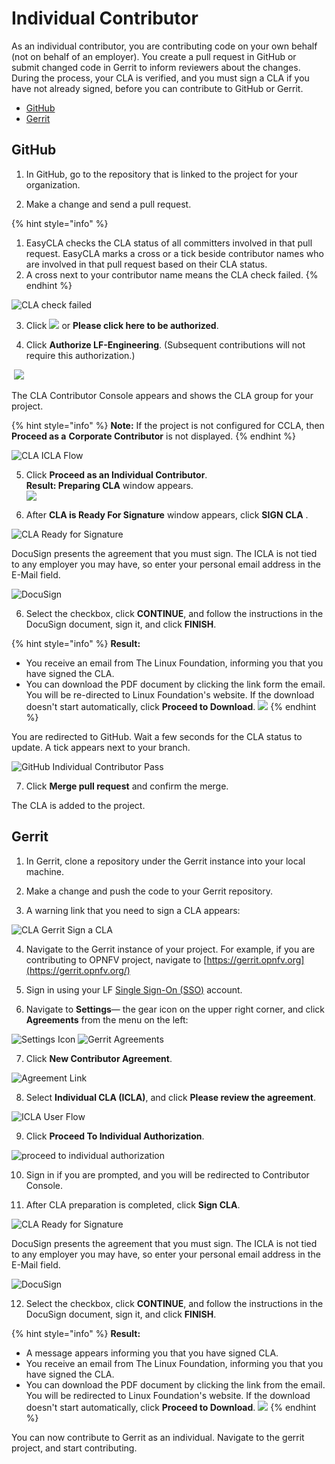# Individual Contributor

As an individual contributor, you are contributing code on your own behalf \(not on behalf of an employer\). You create a pull request in GitHub or submit changed code in Gerrit to inform reviewers about the changes. During the process, your CLA is verified, and you must sign a CLA if you have not already signed, before you can contribute to GitHub or Gerrit.

* [GitHub](individual-contributor.md#github)
* [Gerrit](individual-contributor.md#gerrit)

## GitHub

1. In GitHub, go to the repository that is linked to the project for your organization.

2. Make a change and send a pull request.

{% hint style="info" %}
1. EasyCLA checks the CLA status of all committers involved in that pull request. EasyCLA marks a cross or a tick beside contributor names who are involved in that pull request based on their CLA status.
2. A cross next to your contributor name means the CLA check failed.
{% endhint %}

![CLA check failed](../../../.gitbook/assets/cla-not-signed.png)

3. Click ![](../../../.gitbook/assets/cla-not-signed-button.png)  or **Please click here to be authorized**.

4. Click **Authorize LF-Engineering**. \(Subsequent contributions will not require this authorization.\)

​ ![](../../../.gitbook/assets/authorize-linux-foundation-easycla.png) ​

The CLA Contributor Console appears and shows the CLA group for your project.

{% hint style="info" %}
**Note:** If the project is not configured for CCLA, then **Proceed as a** **Corporate Contributor** is not displayed.
{% endhint %}

![CLA ICLA Flow](../../../.gitbook/assets/cla-icla-flow.png)

5. Click **Proceed as an Individual Contributor**.  
**Result: Preparing CLA** window appears.  
 ![](../../../.gitbook/assets/preparing-cla.png) 

 6. After **CLA is Ready For Signature** window appears, click **SIGN CLA** .

![CLA Ready for Signature](../../../.gitbook/assets/cla-ready-for-signature.png)

DocuSign presents the agreement that you must sign. The ICLA is not tied to any employer you may have, so enter your personal email address in the E-Mail field.

![DocuSign](../../../.gitbook/assets/docusign-icla-flow.png)

6. Select the checkbox, click **CONTINUE**,  and follow the instructions in the DocuSign document, sign it, and click **FINISH**.

{% hint style="info" %}
**Result:**

* You receive an email from The Linux Foundation, informing you that you have signed the CLA. 
* You can download the PDF document by clicking the link form the email. You will be re-directed to Linux Foundation's website. If the download doesn't start automatically, click **Proceed to Download**. ![](../../../.gitbook/assets/proceed-to-download-icla.png) 
{% endhint %}

You are redirected to GitHub. Wait a few seconds for the CLA status to update. A tick appears next to your branch.

![GitHub Individual Contributor Pass](../../../.gitbook/assets/cla-github-individual-contributor-pass.png)

7. Click **Merge pull request** and confirm the merge.

The CLA is added to the project.

## Gerrit

1. In Gerrit, clone a repository under the Gerrit instance into your local machine.

2. Make a change and push the code to your Gerrit repository.

3. A warning link that you need to sign a CLA appears:

![CLA Gerrit Sign a CLA](../../../.gitbook/assets/cla-gerrit-sign-a-cla.png)

4. Navigate to the Gerrit instance of your project. For example, if you are contributing to OPNFV project, navigate to [https://gerrit.opnfv.org](https://gerrit.opnfv.org/)​

5. Sign in using your LF [Single Sign-On \(SSO\)](../../../sso/) account.

6. Navigate to **Settings**— the gear icon on the upper right corner, and click **Agreements** from the menu on the left:

​![Settings Icon](../../../.gitbook/assets/settings-icon.png)​    ​![Gerrit Agreements](../../../.gitbook/assets/agreements.png)​

7. Click **New Contributor Agreement**.

![Agreement Link](../../../.gitbook/assets/agreement-link.png)

8. Select **Individual CLA \(ICLA\)**, and click **Please review the agreement**.

![ICLA User Flow](../../../.gitbook/assets/icla-flow.png)

9. Click **Proceed To Individual Authorization**.

![proceed to individual authorization](../../../.gitbook/assets/proceed-to-individual-authorization.png)

10. Sign in if you are prompted, and you will be redirected to Contributor Console.

11. After CLA preparation is completed, click **Sign CLA**.

![CLA Ready for Signature](../../../.gitbook/assets/cla-ready-for-signature.png)

DocuSign presents the agreement that you must sign. The ICLA is not tied to any employer you may have, so enter your personal email address in the E-Mail field.

![DocuSign](../../../.gitbook/assets/docusign-icla-flow.png)

12. Select the checkbox, click **CONTINUE**,  and follow the instructions in the DocuSign document, sign it, and click **FINISH**.

{% hint style="info" %}
**Result:**

* A message appears informing you that you have signed CLA.
* You receive an email from The Linux Foundation, informing you that you have signed the CLA. 
* You can download the PDF document by clicking the link from the email. You will be redirected to Linux Foundation's website. If the download doesn't start automatically, click **Proceed to Download**. ![](../../../.gitbook/assets/proceed-to-download-icla.png) 
{% endhint %}

You can now contribute to Gerrit as an individual. Navigate to the gerrit project, and start contributing.

